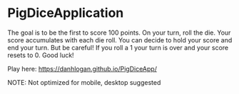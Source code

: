 # PigDiceApplication

The goal is to be the first to score 100 points.
On your turn, roll the die. Your score accumulates with each die roll. You can
decide to hold your score and end your turn. But be careful! If you roll a 1 your turn is over
and your score resets to 0. Good luck!

Play here: https://danhlogan.github.io/PigDiceApp/

NOTE: Not optimized for mobile, desktop suggested

